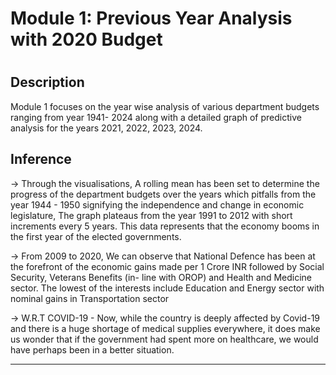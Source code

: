  # Module 1: Previous Year Analysis with 2020 Budget 
#
## Description
Module 1 focuses on the year wise analysis of various department budgets ranging from year 1941- 2024 along with a detailed graph of predictive analysis for the years 2021, 2022, 2023, 2024.

## Inference
->   Through the visualisations, A rolling mean has been set to determine the progress of the department budgets over the years which pitfalls from the year 1944 - 1950 signifying the independence and change in economic legislature, The graph plateaus from the year 1991 to 2012 with short increments every 5 years. This data represents that the economy booms in the first year of the elected governments. 

->   From 2009 to 2020, We can observe that National Defence has been at the forefront of the economic gains made per 1 Crore INR followed by Social Security, Veterans Benefits (in- line with OROP) and Health and Medicine sector. The lowest of the interests include Education and Energy sector with nominal gains in Transportation sector

->   W.R.T COVID-19 - Now, while the country is deeply affected by Covid-19 and there is a huge shortage of medical supplies everywhere, it does make us wonder that if the government had spent more on healthcare, we would have perhaps been in a better situation.
_______________________________________________________________________________________________
